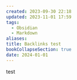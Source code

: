 ```yaml
---
created: 2023-09-30 22:18
updated: 2023-11-01 17:59
tags:
  - Obsidian
  - Markdown
aliases: 
title: Backlinks test
bookCollapseSection: true
date: 2024-01-01
---
```

test
